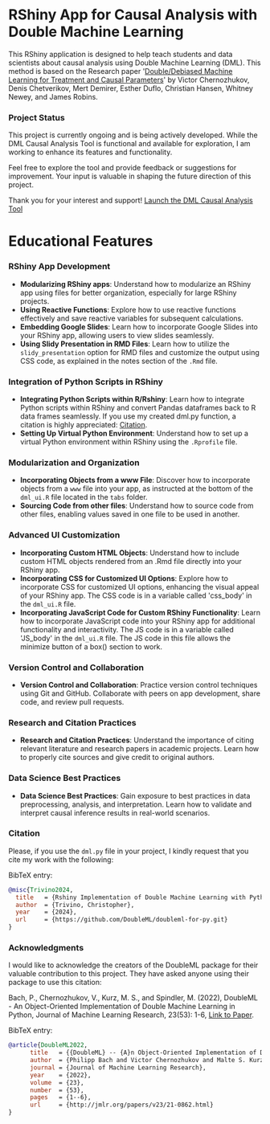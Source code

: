 
# RShiny App for Causal Analysis with Double Machine Learning

This RShiny application is designed to help teach students and data scientists about causal analysis using Double Machine Learning (DML). This method is based on the Research paper '[Double/Debiased Machine Learning for Treatment and Causal Parameters](https://arxiv.org/abs/1608.00060)' by Victor Chernozhukov, Denis Chetverikov, Mert Demirer, Esther Duflo, Christian Hansen, Whitney Newey, and James Robins. 

### Project Status
This project is currently ongoing and is being actively developed. While the DML Causal Analysis Tool is functional and available for exploration, I am  working to enhance its features and functionality.

Feel free to explore the tool and provide feedback or suggestions for improvement. Your input is valuable in shaping the future direction of this project.

Thank you for your interest and support!
[Launch the DML Causal Analysis Tool](https://big-cat.shinyapps.io/DML_Causal_Analyisis_Tool/)

# Educational Features

### RShiny App Development

-   **Modularizing RShiny apps**: Understand how to modularize an RShiny app using files for better organization, especially for large RShiny projects.
-   **Using Reactive Functions**: Explore how to use reactive functions effectively and save reactive variables for subsequent calculations.
-   **Embedding Google Slides**: Learn how to incorporate Google Slides into your RShiny app, allowing users to view slides seamlessly.
-   **Using Slidy Presentation in RMD Files**: Learn how to utilize the `slidy_presentation` option for RMD files and customize the output using CSS code, as explained in the notes section of the `.Rmd` file.

### Integration of Python Scripts in RShiny

-   **Integrating Python Scripts within R/Rshiny**: Learn how to integrate Python scripts within RShiny and convert Pandas dataframes back to R data frames seamlessly. If you use my created dml.py function, a citation is highly appreciated: [Citation](#citation).
-   **Setting Up Virtual Python Environment**: Understand how to set up a virtual Python environment within RShiny using the `.Rprofile` file.

### Modularization and Organization

-   **Incorporating Objects from a www File**: Discover how to incorporate objects from a `www` file into your app, as instructed at the bottom of the `dml_ui.R` file located in the `tabs` folder.
-   **Sourcing Code from other files**: Understand how to source code from other files, enabling values saved in one file to be used in another.

### Advanced UI Customization

-   **Incorporating Custom HTML Objects**: Understand how to include custom HTML objects rendered from an .Rmd file directly into your RShiny app.
-   **Incorporating CSS for Customized UI Options**: Explore how to incorporate CSS for customized UI options, enhancing the visual appeal of your RShiny app. The CSS code is in a variable called 'css_body' in the `dml_ui.R` file.
-   **Incorporating JavaScript Code for Custom RShiny Functionality**: Learn how to incorporate JavaScript code into your RShiny app for additional functionality and interactivity. The JS code is in a variable called 'JS_body' in the `dml_ui.R` file. The JS code in this file allows the minimize button of a box() section to work.

### Version Control and Collaboration

-   **Version Control and Collaboration**: Practice version control techniques using Git and GitHub. Collaborate with peers on app development, share code, and review pull requests.

### Research and Citation Practices

-   **Research and Citation Practices**: Understand the importance of citing relevant literature and research papers in academic projects. Learn how to properly cite sources and give credit to original authors.

### Data Science Best Practices

-   **Data Science Best Practices**: Gain exposure to best practices in data preprocessing, analysis, and interpretation. Learn how to validate and interpret causal inference results in real-world scenarios.

<a name="citation"></a>
### Citation 
Please, if you use the `dml.py` file in your project, I kindly request that you cite my work with the following:

BibTeX entry:

```bibtex
@misc{Trivino2024,
  title   = {Rshiny Implementation of Double Machine Learning with Python},
  author  = {Trivino, Christopher},
  year    = {2024},
  url     = {https://github.com/DoubleML/doubleml-for-py.git}
}
```


### Acknowledgments
I would like to acknowledge the creators of the DoubleML package for their valuable contribution to this project. They have asked anyone using their package to use this citation:

Bach, P., Chernozhukov, V., Kurz, M. S., and Spindler, M. (2022), DoubleML - An Object-Oriented Implementation of Double Machine Learning in Python, Journal of Machine Learning Research, 23(53): 1-6, [Link to Paper](https://www.jmlr.org/papers/v23/21-0862.html).

BibTeX entry:

```bibtex
@article{DoubleML2022,
      title   = {{DoubleML} -- {A}n Object-Oriented Implementation of Double Machine Learning in {P}ython}, 
      author  = {Philipp Bach and Victor Chernozhukov and Malte S. Kurz and Martin Spindler},
      journal = {Journal of Machine Learning Research},
      year    = {2022},
      volume  = {23},
      number  = {53},
      pages   = {1--6},
      url     = {http://jmlr.org/papers/v23/21-0862.html}
}

